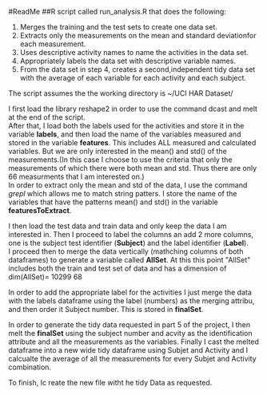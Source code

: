 #ReadMe
##R script called run_analysis.R that does the following:
1. Merges the training and the test sets to create one data set.  
2. Extracts only the measurements on the mean and standard deviationfor each measurement.  
3. Uses descriptive activity names to name the activities in the data set.  
4. Appropriately labels the data set with descriptive variable names.   
5. From the data set in step 4, creates a second,independent tidy data set with the average of each variable for each activity and each subject.  

The script assumes the the working directory is ~/UCI HAR Dataset/  

I first load the library reshape2 in order to use the command dcast and melt at the end of the script.  
After that, I load both the labels used for the activities and store it in the variable **labels**, and then load the name of the variables
measured and stored in the variable **features**. This includes ALL measured and calculated variables. But we are only interested in the mean() and std() of the measurements.(In this case I choose to use the criteria that only the measurements of which there were both mean and std. Thus there are only 66 measurments that I am interested on.)  
In order to extract only the mean and std of the  data, I use the command *grepl* which allows me to match string patters. I store the name of the variables that have the patterns mean() and std() in the variable **featuresToExtract**.  

I then load the test data and train data and only keep the data I am interested in. Then I proceed to label the columns an add 2 more columns, one is the subject test identifier (**Subject**) and the label identifier (**Label**).  
I proceed then to merge the data vertically (mathching columns of both dataframes) to generate a variable called **AllSet**. At this this point "AllSet" includes both the train and test set of data and has a dimension of  
dim(AllSet)= 10299    68  

In order to add the appropriate label for the activities I just merge the data with the labels dataframe using the label (numbers) as the merging attribu, and then order it Subject number. This is stored in **finalSet**.  

In order to generate the tidy data requested in part 5 of the project, I then melt the **finalSet** using the subject number and acvity as the identification attribute and all the measurements as the variables. Finally I cast the melted dataframe into a new wide tidy dataframe using Subjet and Activity and I calcualte the average of all the measurements for every  Subjet and Activity combination.  

To finish, Ic reate the new file witht he tidy Data as requested.
